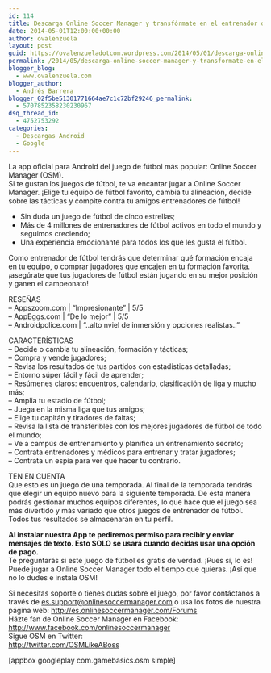 ```yaml
---
id: 114
title: Descarga Online Soccer Manager y transfórmate en el entrenador de futbol!
date: 2014-05-01T12:00:00+00:00
author: ovalenzuela
layout: post
guid: https://ovalenzueladotcom.wordpress.com/2014/05/01/descarga-online-soccer-manager-y-transformate-en-el-entrenador-de-futbol
permalink: /2014/05/descarga-online-soccer-manager-y-transformate-en-el-entrenador-de-futbol.html
blogger_blog:
  - www.ovalenzuela.com
blogger_author:
  - Andrés Barrera
blogger_02f5be51301771664ae7c1c72bf29246_permalink:
  - 5707852358230230967
dsq_thread_id:
  - 4752753292
categories:
  - Descargas Android
  - Google
---
```

La app oficial para Android del juego de fútbol más popular: Online Soccer Manager (OSM).  
Si te gustan los juegos de fútbol, te va encantar jugar a Online Soccer Manager. ¡Elige tu equipo de fútbol favorito, cambia tu alineación, decide sobre las tácticas y compite contra tu amigos entrenadores de fútbol!

* Sin duda un juego de fútbol de cinco estrellas;  
* Más de 4 millones de entrenadores de fútbol activos en todo el mundo y seguimos creciendo;  
* Una experiencia emocionante para todos los que les gusta el fútbol.

Como entrenador de fútbol tendrás que determinar qué formación encaja en tu equipo, o comprar jugadores que encajen en tu formación favorita. ¡asegúrate que tus jugadores de fútbol están jugando en su mejor posición y ganen el campeonato!

RESEÑAS  
&#8211; Appszoom.com | &#8220;Impresionante&#8221; | 5/5  
&#8211; AppEggs.com | &#8220;De lo mejor&#8221; | 5/5  
&#8211; Androidpolice.com | &#8220;..alto nviel de inmersión y opciones realistas..&#8221;

CARACTERÍSTICAS  
&#8211; Decide o cambia tu alineación, formación y tácticas;  
&#8211; Compra y vende jugadores;  
&#8211; Revisa los resultados de tus partidos con estadísticas detalladas;  
&#8211; Entorno súper fácil y fácil de aprender;  
&#8211; Resúmenes claros: encuentros, calendario, clasificación de liga y mucho más;  
&#8211; Amplia tu estadio de fútbol;  
&#8211; Juega en la misma liga que tus amigos;  
&#8211; Elige tu capitán y tiradores de faltas;  
&#8211; Revisa la lista de transferibles con los mejores jugadores de fútbol de todo el mundo;  
&#8211; Ve a campús de entrenamiento y planifica un entrenamiento secreto;  
&#8211; Contrata entrenadores y médicos para entrenar y tratar jugadores;  
&#8211; Contrata un espía para ver qué hacer tu contrario.

TEN EN CUENTA  
Que esto es un juego de una temporada. Al final de la temporada tendrás que elegir un equipo nuevo para la siguiente temporada. De esta manera podrás gestionar muchos equipos diferentes, lo que hace que el juego sea más divertido y más variado que otros juegos de entrenador de fútbol. Todos tus resultados se almacenarán en tu perfil.

**Al instalar nuestra App te pediremos permiso para recibir y enviar mensajes de texto. Esto SOLO se usará cuando decidas usar una opción de pago.**  
Te preguntarás si este juego de fútbol es gratis de verdad. ¡Pues sí, lo es! Puede jugar a Online Soccer Manager todo el tiempo que quieras. ¡Así que no lo dudes e instala OSM!

Si necesitas soporte o tienes dudas sobre el juego, por favor contáctanos a través de es.support@onlinesoccermanager.com o usa los fotos de nuestra página web: http://es.onlinesoccermanager.com/Forums  
Házte fan de Online Soccer Manager en Facebook:  
http://www.facebook.com/onlinesoccermanager  
Sigue OSM en Twitter:  
http://twitter.com/OSMLikeABoss

[appbox googleplay com.gamebasics.osm simple]